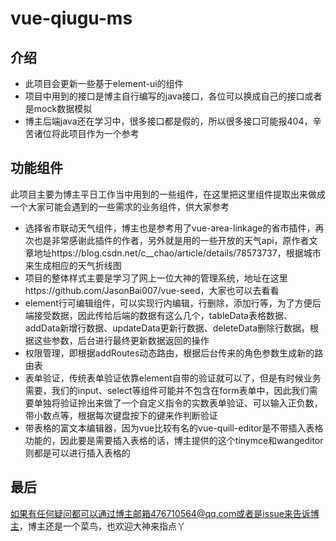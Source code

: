 # vue-qiugu-ms

## 介绍
* 此项目会更新一些基于element-ui的组件
* 项目中用到的接口是博主自行编写的java接口，各位可以换成自己的接口或者是mock数据模拟
* 博主后端java还在学习中，很多接口都是假的，所以很多接口可能报404，辛苦诸位将此项目作为一个参考

## 功能组件

<p>此项目主要为博主平日工作当中用到的一些组件，在这里把这里组件提取出来做成一个大家可能会遇到的一些需求的业务组件，供大家参考</p>

* 选择省市联动天气组件，博主也是参考用了vue-area-linkage的省市插件，再次也是非常感谢此插件的作者，另外就是用的一些开放的天气api，原作者文章地址https://blog.csdn.net/c__chao/article/details/78573737，根据城市来生成相应的天气折线图
* 项目的整体样式主要是学习了网上一位大神的管理系统，地址在这里https://github.com/JasonBai007/vue-seed，大家也可以去看看
* element行可编辑组件，可以实现行内编辑，行删除，添加行等，为了方便后端接受数据，因此传给后端的数据有这么几个，tableData表格数据、addData新增行数据、updateData更新行数据、deleteData删除行数据，根据这些参数，后台进行最终更新数据返回的操作
* 权限管理，即根据addRoutes动态路由，根据后台传来的角色参数生成新的路由表
* 表单验证，传统表单验证依靠element自带的验证就可以了，但是有时候业务需要，我们的input、select等组件可能并不包含在form表单中，因此我们需要单独将验证拎出来做了一个自定义指令的实数表单验证、可以输入正负数，带小数点等，根据每次键盘按下的键来作判断验证
* 带表格的富文本编辑器，因为vue比较有名的vue-quill-editor是不带插入表格功能的，因此要是需要插入表格的话，博主提供的这个tinymce和wangeditor则都是可以进行插入表格的

## 最后
如果有任何疑问都可以通过博主邮箱476710564@qq.com或者是issue来告诉博主，博主还是一个菜鸟，也欢迎大神来指点丫

